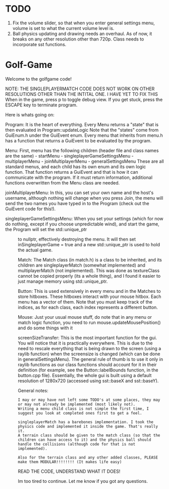 # TODO

1. Fix the volume slider, so that when you enter general settings menu, volume is set to what the current volume level is.
2. Ball physics updating and drawing needs an overhaul. As of now, it breaks on any other resolution other than 720p. Class needs to incorporate sst functions.


# Golf-Game

Welcome to the golfgame code!

NOTE: THE SINGLEPLAYERMATCH CODE DOES NOT WORK ON OTHER RESOLUTIONS OTHER THAN THE INTITAL ONE. I HAVE YET TO FIX THIS
        When in the game, press p to toggle debug view. If you get stuck, press the ESCAPE key to terminate program.


Here is whats going on:

Program: It is the heart of everything. Every Menu returns a "state" that is then evaluated in Program::updateLogic
        Note that the "states" come from GuiEnum.h under the GuiEvent enum. Every menu that inherits from menu.h has a
        function that returns a GuiEvent to be evaluated by the program.

Menu: First, menu has the following children (header file and class names are the same)
        - startMenu
        - singleplayerGameSettingsMenu
        - multiplayerMenu
        - joinMultiplayerMenu
        - generalSettingsMenu
        These are all standard menus, and each child has its own enum and its own logic function. That function returns a GuiEvent and
        that is how it can communicate with the program. If it must return information, additional functions overwritten from the Menu class
        are needed. 

joinMultiplayerMenu: In this, you can set your own name and the host's username, although nothing will change when you press Join,
                    the menu will send the two names you have typed in to the Program (check out the GuiEvent code for this!). 

singleplayerGameSettingsMenu: When you set your settings (which for now do nothing, except if you choose unpredictable wind), and start the game,
                                the Program will set the std::unique_ptr<Menu> to nullptr, effectively destroying the menu. It will then set
                                inSingleplayerGame = true and a new std::unique_ptr<Match> is used to hold the actual game.

Match: The Match class (in match.h) is a class to be inherited, and its children are singleplayerMatch (somewhat implemented) 
        and multiplayerMatch (not implemented). This was done as textureClass cannot be copied properly (its a whole thing), and I found it easier to
        just manage memory using std::unique_ptr. 

Button: This is used extensively in every menu and in the Matches to store hitboxes. These hitboxes interact with your mouse hitbox. 
        Each menu has a vector of them. Note that you must keep track of the indices, as for each class, each index represents a different button.

Mouse: Just your usual mouse stuff, do note that in any menu or match logic function, you need to run mouse.updateMousePosition() 
        and do some things with it

screenSizeTransfer: This is the most important function for the gui. You will notice that it is practically everywhere. This is due to the need to rescale
                    everything that is being drawn to the screen (using a raylib function) when the screensize is changed (which can be done in
                    generalSettingsMenu). The general rule of thumb is to use it only in raylib functions as our class functions should account for
                    it in their definition (for example, see the Button::labelBounds function, in the button.cpp file). 
                    Essentially, the whole gui is built using a default resolution of 1280x720 (accessed using sst::baseX and sst::baseY).


General notes:

    I may or may have not left some TODO's at some places, they may or may not already be implemented (most likely not).
    Writing a menu child class is not simple the first time, I suggest you look at completed ones first to get a feel.

    singleplayerMatch has a barebones implementation. I took the physics code and implemented it inside the game. That's really it. 
    A terrain class should be given to the match class (so that the children can have access to it) and the physics ball should
    handle the collisions (although code for that is not implemented).

    Also for the terrain class and any other added classes, PLEASE make them MODULAR!!!!!!!! (It makes life easy)

READ THE CODE, UNDERSTAND WHAT IT DOES!

Im too tired to continue. Let me know if you got any questions.